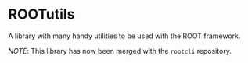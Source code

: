 ROOTutils
=========

A library with many handy utilities to be used with the ROOT framework.

*NOTE*: This library has now been merged with the `rootcli` repository.
